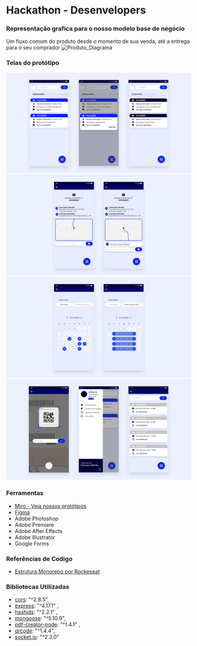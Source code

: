 # Hackathon - Desenvelopers

### Representação grafica para o nosso modelo base de negócio
Um fluxo comum do produto desde o momento de sua venda, até a entrega para o seu comprador
![Produto_Diagrama](https://user-images.githubusercontent.com/66282650/96369471-8ad13180-1130-11eb-9758-227929fb4560.png)

### Telas do protótipo
![Produto_Diagrama](https://github.com/Desenvelopers/fictional-doodle/raw/main/imgs/Telas%201.png)
![Produto_Diagrama](https://github.com/Desenvelopers/fictional-doodle/raw/main/imgs/Telas%202.png)
![Produto_Diagrama](https://github.com/Desenvelopers/fictional-doodle/raw/main/imgs/Telas%203.png)
![Produto_Diagrama](https://github.com/Desenvelopers/fictional-doodle/raw/main/imgs/Telas%204.png)

### Ferramentas
- [Miro - Veja nossos protótipos](https://miro.com/welcomeonboard/0Kp9DglP4wHWE1uRfufbWzru5xYCQ6aSp7Y8oMa2Pnk6ILtlTO27ZRp8BcP42wSA)
- [Figma](https://www.figma.com/file/zjEhgGsrSxs6EJ5DLKKz8A/eCoop?node-id=0%3A1)
- Adobe Photoshop
- Adobe Premiere
- Adobe After Effects
- Adobe Illustrator
- Google Forms


### Referências de Codigo
- [Estrutura Monorepo por Rockeseat](https://github.com/rocketseat-content/youtube-monorepo)

### Bibliotecas Utilizadas
- [cors](https://www.npmjs.com/package/cors): "^2.8.5",  
- [express](https://expressjs.com/pt-br/): "^4.17.1" ,
- [hashids](https://hashids.org): "^2.2.1" ,
- [mongoose](https://mongoosejs.com): "^5.10.9",
- [pdf-creator-node](https://www.npmjs.com/package/pdf-creator-node): "^1.4.1" ,
- [qrcode](https://www.npmjs.com/package/qrcode): "^1.4.4",
- [socket.io](https://socket.io): "^2.3.0"

